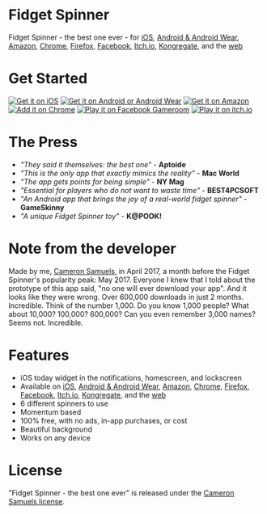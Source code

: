 # Fidget Spinner
Fidget Spinner - the best one ever - for [iOS](http://appsto.re/us/da8njb.i), [Android & Android Wear](https://goo.gl/aJMLNl), [Amazon](https://goo.gl/xJzHBG), [Chrome](https://goo.gl/4g232x), [Firefox](https://goo.gl/yzhXb9), [Facebook](https://goo.gl/CtX1aZ), [Itch.io](https://goo.gl/hzZaMa), [Kongregate](https://goo.gl/yJSt2M), and the [web](http://fidget.cameronsamuels.com)
# Get Started
[![Get it on iOS](http://svgur.com/i/2Gm.svg)](http://appsto.re/us/da8njb.i)
[![Get it on Android or Android Wear](http://svgur.com/i/2GC.svg)](https://goo.gl/aJMLNl)
[![Get it on Amazon](http://svgur.com/i/2Yb.svg)](https://goo.gl/xJzHBG)
[![Add it on Chrome](http://svgur.com/i/2YJ.svg)](https://goo.gl/4g232x)
[![Play it on Facebook Gameroom](http://svgur.com/i/2Y7.svg)](https://goo.gl/CtX1aZ)
[![Play it on itch.io](http://svgshare.com/i/2HM.svg)](https://goo.gl/7C9SAb)
# The Press
- *"They said it themselves: the best one"* - **Aptoide**
- *"This is the only app that exactly mimics the reality"* - **Mac World**
- *"The app gets points for being simple"* - **NY Mag**
- *"Essential for players who do not want to waste time"* - **BEST4PCSOFT**
- *"An Android app that brings the joy of a real-world fidget spinner"* - **GameSkinny**
- *"A unique Fidget Spinner toy"* - **K@POOK!**
# Note from the developer
Made by me, [Cameron Samuels](http://cameronsamuels.com), in April 2017, a month before the Fidget Spinner's popularity peak: May 2017. Everyone I knew that I told about the prototype of this app said, "no one will ever download your app". And it looks like they were wrong. Over 600,000 downloads in just 2 months. Incredible. Think of the number 1,000. Do you know 1,000 people? What about 10,000? 100,000? 600,000? Can you even remember 3,000 names? Seems not. Incredible.
# Features
- iOS today widget in the notifications, homescreen, and lockscreen
- Available on [iOS](http://appsto.re/us/da8njb.i), [Android & Android Wear](https://goo.gl/aJMLNl), [Amazon](https://goo.gl/xJzHBG), [Chrome](https://goo.gl/4g232x), [Firefox](https://goo.gl/yzhXb9), [Facebook](https://goo.gl/CtX1aZ), [Itch.io](https://goo.gl/hzZaMa), [Kongregate](https://goo.gl/yJSt2M), and the [web](http://fidget.cameronsamuels.com)
- 6 different spinners to use
- Momentum based
- 100% free, with no ads, in-app purchases, or cost
- Beautiful background
- Works on any device
# License
"Fidget Spinner - the best one ever" is released under the [Cameron Samuels license](LICENSE).
